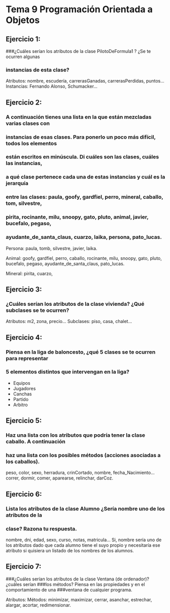 # Tema 9 Programación Orientada a Objetos

## Ejercicio 1: 
###¿Cuáles serían los atributos de la clase PilotoDeFormula1 ? ¿Se te ocurren algunas
### instancias de esta clase?

Atributos: nombre, escudería, carrerasGanadas, carrerasPerdidas, puntos...
Instancias: Fernando Alonso, Schumacker...

## Ejercicio 2:

### A continuación tienes una lista en la que están mezcladas varias clases con
### instancias de esas clases. Para ponerlo un poco más difícil, todos los elementos
### están escritos en minúscula. Di cuáles son las clases, cuáles las instancias,
### a qué clase pertenece cada una de estas instancias y cuál es la jerarquía
### entre las clases: paula, goofy, gardfiel, perro, mineral, caballo, tom, silvestre,
### pirita, rocinante, milu, snoopy, gato, pluto, animal, javier, bucefalo, pegaso,
### ayudante_de_santa_claus, cuarzo, laika, persona, pato_lucas.

Persona: paula, tomb, silvestre, javier, laika.

Animal: goofy, gardfiel, perro, caballo, rocinante, milu, snoopy, gato, pluto, bucefalo,
pegaso, ayudante_de_santa_claus, pato_lucas.

Mineral: pirita, cuarzo, 

## Ejercicio 3:

### ¿Cuáles serían los atributos de la clase vivienda? ¿Qué subclases se te ocurren?

Atributos: m2, zona, precio...
Subclases: piso, casa, chalet...

## Ejercicio 4:

### Piensa en la liga de baloncesto, ¿qué 5 clases se te ocurren para representar
### 5 elementos distintos que intervengan en la liga?

- Equipos
- Jugadores
- Canchas
- Partido
- Arbitro

## Ejercicio 5:
### Haz una lista con los atributos que podría tener la clase caballo. A continuación
### haz una lista con los posibles métodos (acciones asociadas a los caballos).

peso, color, sexo, herradura, crinCortado, nombre, fecha_Nacimiento...
correr, dormir, comer, aparearse, relinchar, darCoz.

## Ejercicio 6:
### Lista los atributos de la clase Alumno ¿Sería nombre uno de los atributos de la
### clase? Razona tu respuesta.

nombre, dni, edad, sexo, curso, notas, matricula...
Si, nombre sería uno de los atributos dado que cada alumno tiene el suyo propio y necesitaría ese atributo si quisiera un listado de los nombres de los alumnos.

## Ejercicio 7:
###¿Cuáles serían los atributos de la clase Ventana (de ordenador)? ¿cuáles serían
###los métodos? Piensa en las propiedades y en el comportamiento de una
###ventana de cualquier programa.

Atributos: 
Métodos: minimizar, maximizar, cerrar, asanchar, estrechar, alargar, acortar, redimensionar.


